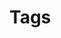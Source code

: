 # Tags

<!-- material/tags -->
<!-- - [Session 01](tags/session_01.md)
- [참여하는 태도, 비전과 미션을 설정하기](tags/참여하는_태도,_비전과_미션을_설정하기.md)
- [한의원 사업 모델](tags/한의원_사업_모델.md)
- [지표 경영](tags/지표_경영.md)
- [팀 조직력은 어떻게 만드는 걸까](tags/팀_조직력은_어떻게_만드는_걸까.md) -->
